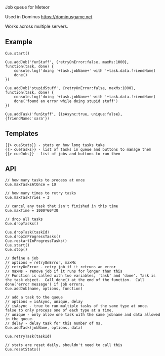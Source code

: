 Job queue for Meteor

Used in Dominus https://dominusgame.net

Works across multiple servers.


Example
---
    Cue.start()

    Cue.addJob('funStuff', {retryOnError:false, maxMs:1000}, function(task, done) {
        console.log('doing '+task.jobName+' with '+task.data.friendName)
        done()
    })

    Cue.addJob('stupidStuff', {retryOnError:false, maxMs:1000}, function(task, done) {
        console.log('doing '+task.jobName+' with '+task.data.friendName)
        done('found an error while doing stupid stuff')
    })

    Cue.addTask('funStuff', {isAsync:true, unique:false}, {friendName:'sara'})


Templates
---
    {{> cueStats}} - stats on how long tasks take
    {{> cueTasks}} - list of tasks in queue and buttons to manage them
    {{> cueJobs}} - list of jobs and buttons to run them


API
---
    // how many tasks to process at once
    Cue.maxTasksAtOnce = 10

    // how many times to retry tasks
    Cue.maxTaskTries = 3

    // cancel any task that isn't finished in this time
    Cue.maxTime = 1000*60*30

    // drop all tasks
    Cue.dropTasks()

    Cue.dropTask(taskId)
    Cue.dropInProgressTasks()
    Cue.restartInProgressTasks()
    Cue.start()
    Cue.stop()

    // define a job
    // options = retryOnError, maxMs
    // retryOnError - retry job if it retruns an error
    // maxMs - remove job if it runs for longer than this
    // Function is called with two variables, 'task' and 'done'. Task is the task object.  Call done() at the end of the function.  Call done('error message') if job errors.
    Cue.addJob(name, options, function)

    // add a task to the queue
    // options = isAsync, unique, delay
    // isAsync - true to run multiple tasks of the same type at once.  false to only process one of each type at a time.
    // unique - only allow one task with the same jobname and data allowed in the queue.
    // delay - delay task for this number of ms.
    Cue.addTask(jobName, options, data)

    Cue.retryTask(taskId)

    // stats are reset daily, shouldn't need to call this
    Cue.resetStats()
